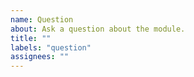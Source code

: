 ```yaml
---
name: Question
about: Ask a question about the module.
title: ""
labels: "question"
assignees: ""
---
```


<!-- **IMPORTANT!**
Please make sure to look for an answer to your question in our documentation and the documentation before asking a question here.

If you have a general question regarding the module use Discord `modules` channel. Thanks!

Nuxt Discord: https://discord.nuxtjs.org/
Documentation: https://algolia.nuxtjs.org/
-->
